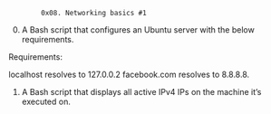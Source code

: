 			0x08. Networking basics #1
0. A Bash script that configures an Ubuntu server with the below requirements.

Requirements:

localhost resolves to 127.0.0.2
facebook.com resolves to 8.8.8.8.

1. A Bash script that displays all active IPv4 IPs on the machine it’s executed on.
